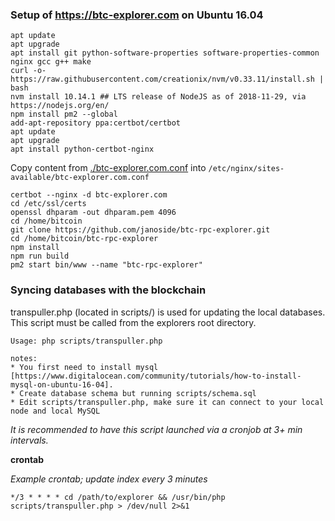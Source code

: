 ### Setup of https://btc-explorer.com on Ubuntu 16.04

    apt update
    apt upgrade
    apt install git python-software-properties software-properties-common nginx gcc g++ make
    curl -o- https://raw.githubusercontent.com/creationix/nvm/v0.33.11/install.sh | bash
    nvm install 10.14.1 ## LTS release of NodeJS as of 2018-11-29, via https://nodejs.org/en/
    npm install pm2 --global
    add-apt-repository ppa:certbot/certbot
    apt update
    apt upgrade
    apt install python-certbot-nginx
    
Copy content from [./btc-explorer.com.conf](./btc-explorer.com.conf) into `/etc/nginx/sites-available/btc-explorer.com.conf`

    certbot --nginx -d btc-explorer.com
    cd /etc/ssl/certs
    openssl dhparam -out dhparam.pem 4096
    cd /home/bitcoin
    git clone https://github.com/janoside/btc-rpc-explorer.git
    cd /home/bitcoin/btc-rpc-explorer
    npm install
    npm run build
    pm2 start bin/www --name "btc-rpc-explorer"

### Syncing databases with the blockchain

transpuller.php (located in scripts/) is used for updating the local databases. This script must be called from the explorers root directory.

    Usage: php scripts/transpuller.php

    notes:
    * You first need to install mysql [https://www.digitalocean.com/community/tutorials/how-to-install-mysql-on-ubuntu-16-04].
    * Create database schema but running scripts/schema.sql
    * Edit scripts/transpuller.php, make sure it can connect to your local node and local MySQL

*It is recommended to have this script launched via a cronjob at 3+ min intervals.*

**crontab**

*Example crontab; update index every 3 minutes*

    */3 * * * * cd /path/to/explorer && /usr/bin/php scripts/transpuller.php > /dev/null 2>&1
